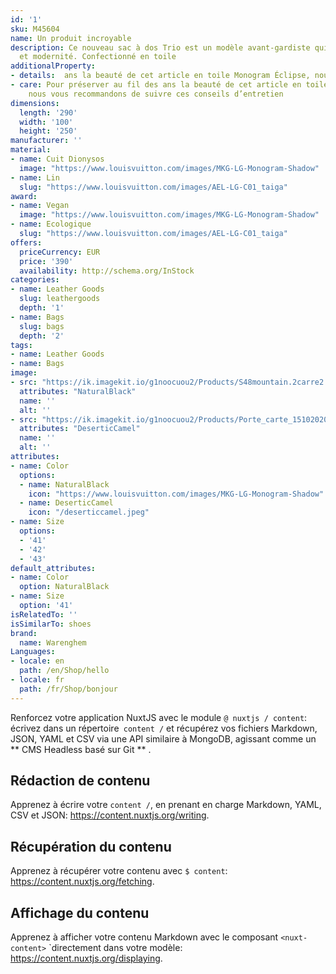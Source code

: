 ```yaml
---
id: '1'
sku: M45604
name: Un produit incroyable
description: Ce nouveau sac à dos Trio est un modèle avant-gardiste qui mêle tradition
  et modernité. Confectionné en toile
additionalProperty:
- details:  ans la beauté de cet article en toile Monogram Éclipse, nous vous recommandons de suivre ces conseils d’entretien
- care: Pour préserver au fil des ans la beauté de cet article en toile Monogram Éclipse,
    nous vous recommandons de suivre ces conseils d’entretien
dimensions:
  length: '290'
  width: '100'
  height: '250'
manufacturer: ''
material:
- name: Cuit Dionysos
  image: "https://www.louisvuitton.com/images/MKG-LG-Monogram-Shadow"
- name: Lin
  slug: "https://www.louisvuitton.com/images/AEL-LG-C01_taiga"
award:
- name: Vegan
  image: "https://www.louisvuitton.com/images/MKG-LG-Monogram-Shadow"
- name: Ecologique
  slug: "https://www.louisvuitton.com/images/AEL-LG-C01_taiga"
offers:
  priceCurrency: EUR
  price: '390'
  availability: http://schema.org/InStock
categories:
- name: Leather Goods
  slug: leathergoods
  depth: '1'
- name: Bags
  slug: bags
  depth: '2'
tags:
- name: Leather Goods
- name: Bags
image:
- src: "https://ik.imagekit.io/g1noocuou2/Products/S48mountain.2carre2.jpg"
  attributes: "NaturalBlack"
  name: ''
  alt: ''
- src: "https://ik.imagekit.io/g1noocuou2/Products/Porte_carte_15102020.3.jpg"
  attributes: "DeserticCamel"
  name: ''
  alt: ''
attributes:
- name: Color
  options:
  - name: NaturalBlack
    icon: "https://www.louisvuitton.com/images/MKG-LG-Monogram-Shadow"
  - name: DeserticCamel
    icon: "/deserticcamel.jpeg"
- name: Size
  options:
  - '41'
  - '42'
  - '43'
default_attributes:
- name: Color
  option: NaturalBlack
- name: Size
  option: '41'
isRelatedTo: ''
isSimilarTo: shoes
brand:
  name: Warenghem
Languages:
- locale: en
  path: /en/Shop/hello
- locale: fr
  path: /fr/Shop/bonjour
---
```


Renforcez votre application NuxtJS avec le module `@ nuxtjs / content`: écrivez dans un répertoire` content /` et récupérez vos fichiers Markdown, JSON, YAML et CSV via une API similaire à MongoDB, agissant comme un ** CMS Headless basé sur Git ** .

## Rédaction de contenu

Apprenez à écrire votre `content /`, en prenant en charge Markdown, YAML, CSV et JSON: https://content.nuxtjs.org/writing.

## Récupération du contenu

Apprenez à récupérer votre contenu avec `$ content`: https://content.nuxtjs.org/fetching.

## Affichage du contenu

Apprenez à afficher votre contenu Markdown avec le composant `<nuxt-content>` `directement dans votre modèle: https://content.nuxtjs.org/displaying.
